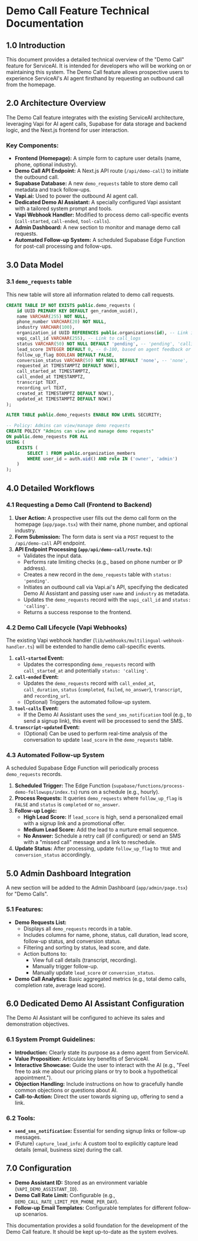 # Demo Call Feature Technical Documentation

## 1.0 Introduction

This document provides a detailed technical overview of the "Demo Call" feature for ServiceAI. It is intended for developers who will be working on or maintaining this system. The Demo Call feature allows prospective users to experience ServiceAI's AI agent firsthand by requesting an outbound call from the homepage.

## 2.0 Architecture Overview

The Demo Call feature integrates with the existing ServiceAI architecture, leveraging Vapi for AI agent calls, Supabase for data storage and backend logic, and the Next.js frontend for user interaction.

### Key Components:

-   **Frontend (Homepage):** A simple form to capture user details (name, phone, optional industry).
-   **Demo Call API Endpoint:** A Next.js API route (`/api/demo-call`) to initiate the outbound call.
-   **Supabase Database:** A new `demo_requests` table to store demo call metadata and track follow-ups.
-   **Vapi.ai:** Used to power the outbound AI agent call.
-   **Dedicated Demo AI Assistant:** A specially configured Vapi assistant with a tailored system prompt and tools.
-   **Vapi Webhook Handler:** Modified to process demo call-specific events (`call-started`, `call-ended`, `tool-calls`).
-   **Admin Dashboard:** A new section to monitor and manage demo call requests.
-   **Automated Follow-up System:** A scheduled Supabase Edge Function for post-call processing and follow-ups.

## 3.0 Data Model

### 3.1 `demo_requests` table

This new table will store all information related to demo call requests.

```sql
CREATE TABLE IF NOT EXISTS public.demo_requests (
    id UUID PRIMARY KEY DEFAULT gen_random_uuid(),
    name VARCHAR(255) NOT NULL,
    phone_number VARCHAR(20) NOT NULL,
    industry VARCHAR(100),
    organization_id UUID REFERENCES public.organizations(id), -- Link if user signs up after demo
    vapi_call_id VARCHAR(255), -- Link to call_logs
    status VARCHAR(50) NOT NULL DEFAULT 'pending', -- 'pending', 'calling', 'completed', 'failed', 'no_answer'
    lead_score INTEGER DEFAULT 0, -- 0-100, based on agent feedback or transcript analysis
    follow_up_flag BOOLEAN DEFAULT FALSE,
    conversion_status VARCHAR(50) NOT NULL DEFAULT 'none', -- 'none', 'signed_up', 'nurturing'
    requested_at TIMESTAMPTZ DEFAULT NOW(),
    call_started_at TIMESTAMPTZ,
    call_ended_at TIMESTAMPTZ,
    transcript TEXT,
    recording_url TEXT,
    created_at TIMESTAMPTZ DEFAULT NOW(),
    updated_at TIMESTAMPTZ DEFAULT NOW()
);

ALTER TABLE public.demo_requests ENABLE ROW LEVEL SECURITY;

-- Policy: Admins can view/manage demo requests
CREATE POLICY "Admins can view and manage demo requests"
ON public.demo_requests FOR ALL
USING (
    EXISTS (
        SELECT 1 FROM public.organization_members
        WHERE user_id = auth.uid() AND role IN ('owner', 'admin')
    )
);
```

## 4.0 Detailed Workflows

### 4.1 Requesting a Demo Call (Frontend to Backend)

1.  **User Action:** A prospective user fills out the demo call form on the homepage (`app/page.tsx`) with their name, phone number, and optional industry.
2.  **Form Submission:** The form data is sent via a `POST` request to the `/api/demo-call` API endpoint.
3.  **API Endpoint Processing (`app/api/demo-call/route.ts`):**
    *   Validates the input data.
    *   Performs rate limiting checks (e.g., based on phone number or IP address).
    *   Creates a new record in the `demo_requests` table with `status: 'pending'`.
    *   Initiates an outbound call via Vapi.ai's API, specifying the dedicated Demo AI Assistant and passing user `name` and `industry` as metadata.
    *   Updates the `demo_requests` record with the `vapi_call_id` and `status: 'calling'`.
    *   Returns a success response to the frontend.

### 4.2 Demo Call Lifecycle (Vapi Webhooks)

The existing Vapi webhook handler (`lib/webhooks/multilingual-webhook-handler.ts`) will be extended to handle demo call-specific events.

1.  **`call-started` Event:**
    *   Updates the corresponding `demo_requests` record with `call_started_at` and potentially `status: 'calling'`.
2.  **`call-ended` Event:**
    *   Updates the `demo_requests` record with `call_ended_at`, `call_duration`, `status` (`completed`, `failed`, `no_answer`), `transcript`, and `recording_url`.
    *   (Optional) Triggers the automated follow-up system.
3.  **`tool-calls` Event:**
    *   If the Demo AI Assistant uses the `send_sms_notification` tool (e.g., to send a signup link), this event will be processed to send the SMS.
4.  **`transcript-updated` Event:**
    *   (Optional) Can be used to perform real-time analysis of the conversation to update `lead_score` in the `demo_requests` table.

### 4.3 Automated Follow-up System

A scheduled Supabase Edge Function will periodically process `demo_requests` records.

1.  **Scheduled Trigger:** The Edge Function (`supabase/functions/process-demo-followups/index.ts`) runs on a schedule (e.g., hourly).
2.  **Process Requests:** It queries `demo_requests` where `follow_up_flag` is `FALSE` and `status` is `completed` or `no_answer`.
3.  **Follow-up Logic:**
    *   **High Lead Score:** If `lead_score` is high, send a personalized email with a signup link and a promotional offer.
    *   **Medium Lead Score:** Add the lead to a nurture email sequence.
    *   **No Answer:** Schedule a retry call (if configured) or send an SMS with a "missed call" message and a link to reschedule.
4.  **Update Status:** After processing, update `follow_up_flag` to `TRUE` and `conversion_status` accordingly.

## 5.0 Admin Dashboard Integration

A new section will be added to the Admin Dashboard (`app/admin/page.tsx`) for "Demo Calls".

### 5.1 Features:

-   **Demo Requests List:**
    -   Displays all `demo_requests` records in a table.
    -   Includes columns for name, phone, status, call duration, lead score, follow-up status, and conversion status.
    -   Filtering and sorting by status, lead score, and date.
    -   Action buttons to:
        -   View full call details (transcript, recording).
        -   Manually trigger follow-up.
        -   Manually update `lead_score` or `conversion_status`.
-   **Demo Call Analytics:** Basic aggregated metrics (e.g., total demo calls, completion rate, average lead score).

## 6.0 Dedicated Demo AI Assistant Configuration

The Demo AI Assistant will be configured to achieve its sales and demonstration objectives.

### 6.1 System Prompt Guidelines:

-   **Introduction:** Clearly state its purpose as a demo agent from ServiceAI.
-   **Value Proposition:** Articulate key benefits of ServiceAI.
-   **Interactive Showcase:** Guide the user to interact with the AI (e.g., "Feel free to ask me about our pricing plans or try to book a hypothetical appointment.").
-   **Objection Handling:** Include instructions on how to gracefully handle common objections or questions about AI.
-   **Call-to-Action:** Direct the user towards signing up, offering to send a link.

### 6.2 Tools:

-   **`send_sms_notification`:** Essential for sending signup links or follow-up messages.
-   (Future) `capture_lead_info`: A custom tool to explicitly capture lead details (email, business size) during the call.

## 7.0 Configuration

-   **Demo Assistant ID:** Stored as an environment variable (`VAPI_DEMO_ASSISTANT_ID`).
-   **Demo Call Rate Limit:** Configurable (e.g., `DEMO_CALL_RATE_LIMIT_PER_PHONE_PER_DAY`).
-   **Follow-up Email Templates:** Configurable templates for different follow-up scenarios.

This documentation provides a solid foundation for the development of the Demo Call feature. It should be kept up-to-date as the system evolves.
